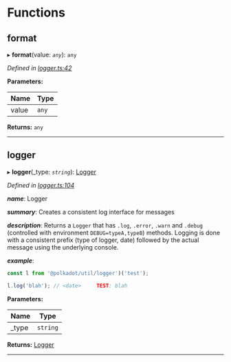 

# Functions

<a id="format"></a>

##  format

▸ **format**(value: *`any`*): `any`

*Defined in [logger.ts:42](https://github.com/polkadot-js/common/blob/4a31466/packages/util/src/logger.ts#L42)*

**Parameters:**

| Name | Type |
| ------ | ------ |
| value | `any` |

**Returns:** `any`

___
<a id="logger"></a>

##  logger

▸ **logger**(_type: *`string`*): [Logger](_types_.md#logger)

*Defined in [logger.ts:104](https://github.com/polkadot-js/common/blob/4a31466/packages/util/src/logger.ts#L104)*

*__name__*: Logger

*__summary__*: Creates a consistent log interface for messages

*__description__*: Returns a `Logger` that has `.log`, `.error`, `.warn` and `.debug` (controlled with environment `DEBUG=typeA,typeB`) methods. Logging is done with a consistent prefix (type of logger, date) followed by the actual message using the underlying console.

*__example__*:   

```javascript
const l from '@polkadot/util/logger')('test');

l.log('blah'); // <date>     TEST: blah
```

**Parameters:**

| Name | Type |
| ------ | ------ |
| _type | `string` |

**Returns:** [Logger](_types_.md#logger)

___

